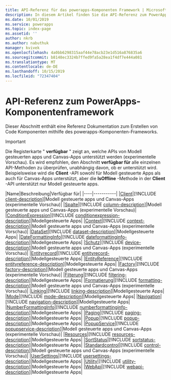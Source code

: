 ```yaml
---
title: API-Referenz für das powerapps-Komponenten Framework | MicrosoftDocs
description: In diesem Artikel finden Sie die API-Referenz zum PowerApps-Komponentenframework.
ms.date: 10/01/2019
ms.service: powerapps
ms.topic: index-page
ms.assetid: ''
author: nkrb
ms.author: nabuthuk
manager: kvivek
ms.openlocfilehash: 4a0bb6298315aaf44e78acb23e1d516a876835a6
ms.sourcegitcommit: b8148ec3324b7ffed9fa5a28ea1f4df7e444a081
ms.translationtype: MT
ms.contentlocale: de-DE
ms.lasthandoff: 10/15/2019
ms.locfileid: "72347404"
---
```

# <a name="powerapps-component-framework-api-reference"></a>API-Referenz zum PowerApps-Komponentenframework

Dieser Abschnitt enthält eine Referenz Dokumentation zum Erstellen von Code Komponenten mithilfe des powerapps-Komponenten-Frameworks.

> [!IMPORTANT]
> Die Registerkarte " **verfügbar** " zeigt an, welche APIs von Modell gesteuerten apps und Canvas-Apps unterstützt werden (experimentelle Vorschau). Es wird empfohlen, den Abschnitt **verfügbar für** alle einzelnen API-Methoden zu überprüfen, unabhängig davon, ob er unterstützt wird. Beispielsweise wird die **Client** -API sowohl für Modell gesteuerte Apps als auch für Canvas-Apps unterstützt, aber die **IsOffline** -Methode in der **Client** -API unterstützt nur Modell gesteuerte apps.

|Name|Beschreibung|Verfügbar für|
|----|-----------|
|[Client](client.md)|[!INCLUDE [client-description](includes/client-description.md)]|Modell gesteuerte apps und Canvas-Apps (experimentelle Vorschau)|
|[Spalte](column.md)|[!INCLUDE [column-description](includes/column-description.md)]|Modell gesteuerte apps und Canvas-Apps (experimentelle Vorschau)|
|[ConditionExpression](conditionexpression.md)|[!INCLUDE [conditionexpression-description](includes/conditionexpression-description.md)]|Modellgesteuerte Apps|
|[Context](context.md)|[!INCLUDE [context-description](includes/context-description.md)]|Modell gesteuerte apps und Canvas-Apps (experimentelle Vorschau)|
|[DataSet](dataset.md)|[!INCLUDE [dataset-description](includes/dataset-description.md)]|Modellgesteuerte Apps|
|[DateFormattingInfo](dateformattinginfo.md)|[!INCLUDE [dateformattinginfo-description](includes/dateformattinginfo-description.md)]|Modellgesteuerte Apps|
|[Schutz](device.md)|[!INCLUDE [device-description](includes/device-description.md)]|Modell gesteuerte apps und Canvas-Apps (experimentelle Vorschau)|
|[Entityrecord](entityrecord.md)|[!INCLUDE [entityrecord-description](includes/entityrecord-description.md)]|Modellgesteuerte Apps|
|[EntityReference](entityreference.md)|[!INCLUDE [entityreference-description](includes/entityreference-description.md)]|Modellgesteuerte Apps|
|[Factory](factory.md)|[!INCLUDE [factory-description](includes/factory-description.md)]|Modell gesteuerte apps und Canvas-Apps (experimentelle Vorschau)|
|[Filterung](filtering.md)|[!INCLUDE [filtering-description](includes/filtering-description.md)]|Modellgesteuerte Apps|
|[Formatierung](formatting.md)|[!INCLUDE [formatting-description](includes/formatting-description.md)]|Modell gesteuerte apps und Canvas-Apps (experimentelle Vorschau)|
|[Linking](linking.md)|[!INCLUDE [linking-description](includes/linking-description.md)]|Modellgesteuerte Apps|
|[Mode](mode.md)|[!INCLUDE [mode-description](includes/mode-description.md)]|Modellgesteuerte Apps|
|[Navigation](navigation.md)|[!INCLUDE [navigation-description](includes/navigation-description.md)]|Modellgesteuerte Apps|
|[NumberFormattingInfo](numberformattinginfo.md)|[!INCLUDE [numberformattinginfo-description](includes/numberformattinginfo-description.md)]|Modellgesteuerte Apps|
|[Paging](paging.md)|[!INCLUDE [paging-description](includes/paging-description.md)]|Modellgesteuerte Apps|
|[Popup](popup.md)|[!INCLUDE [popup-description](includes/popup-description.md)]|Modellgesteuerte Apps|
|[PopupService](popupservice.md)|[!INCLUDE [popupservice-description](includes/popupservice-description.md)]|Modell gesteuerte apps und Canvas-Apps (experimentelle Vorschau)|
|[Resources](resources.md)|[!INCLUDE [resources-description](includes/resources-description.md)]|Modellgesteuerte Apps|
|[SortStatus](sortstatus.md)|[!INCLUDE [sortstatus-description](includes/sortstatus-description.md)]|Modellgesteuerte Apps|
|[Standardcontrol](control.md)|[!INCLUDE [control-description](includes/control-description.md)]|Modell gesteuerte apps und Canvas-Apps (experimentelle Vorschau)|
|[UserSettings](usersettings.md)|[!INCLUDE [usersettings-description](includes/usersettings-description.md)]|Modellgesteuerte Apps|
|[Utility](utility.md)|[!INCLUDE [utility-description](includes/utility-description.md)]|Modellgesteuerte Apps|
|[WebApi](webapi.md)|[!INCLUDE [webapi-description](includes/webapi-description.md)]|Modellgesteuerte Apps|
